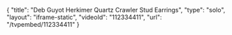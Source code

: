 {
    "title": "Deb Guyot Herkimer Quartz Crawler Stud Earrings",
    "type": "solo",
    "layout": "iframe-static",
    "videoId": "112334411",
    "url": "\/tvpembed\/112334411"
}